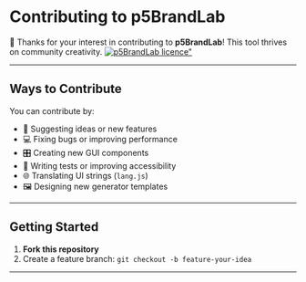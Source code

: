 # Contributing to p5BrandLab

🎨 Thanks for your interest in contributing to **p5BrandLab**! This tool thrives on community creativity. [![p5BrandLab licence"](https://img.shields.io/github/license/multitude-amsterdam/p5BrandLab)](https://github.com/multitude-amsterdam/p5BrandLab/blob/main/LICENSE) 

---

## Ways to Contribute

You can contribute by:

- 🧠 Suggesting ideas or new features
- 💻 Fixing bugs or improving performance
- 🎛️ Creating new GUI components
- 🧪 Writing tests or improving accessibility
- 🌐 Translating UI strings (`lang.js`)
- 🖼️ Designing new generator templates

---

## Getting Started

1. **Fork this repository**
2. Create a feature branch: `git checkout -b feature-your-idea`

---